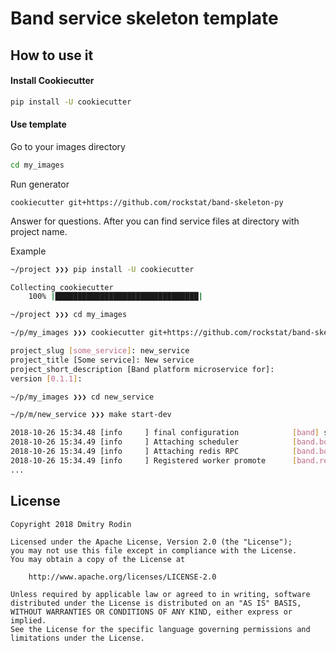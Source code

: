 # Band service skeleton template

## How to use it

#### Install Cookiecutter

```bash
pip install -U cookiecutter
```

#### Use template

Go to your images directory

```bash
cd my_images
```

Run generator

```shell
cookiecutter git+https://github.com/rockstat/band-skeleton-py
```

Answer for questions. After you can find service files at directory with project name.

Example
```bash
~/project ❯❯❯ pip install -U cookiecutter

Collecting cookiecutter
    100% |████████████████████████████████|

~/project ❯❯❯ cd my_images

~/p/my_images ❯❯❯ cookiecutter git+https://github.com/rockstat/band-skeleton-py

project_slug [some_service]: new_service
project_title [Some service]: New service
project_short_description [Band platform microservice for]:
version [0.1.1]:

~/p/my_images ❯❯❯ cd new_service

~/p/m/new_service ❯❯❯ make start-dev

2018-10-26 15:34.48 [info     ] final configuration            [band] settings={'name': 'new_service', 'env': 'development', 'listen': '0.0.0.0:8080', 'redis_dsn': 'redis://redis:6379', 'ch_dsn': 'http://default:default@host:9090/stats', '_pid': 528, '_cwd': '/home/theia/project/my_images/new_service'}
2018-10-26 15:34.49 [info     ] Attaching scheduler            [band.bootstrap]
2018-10-26 15:34.49 [info     ] Attaching redis RPC            [band.bootstrap]
2018-10-26 15:34.49 [info     ] Registered worker promote      [band.registry]
...
```

## License

```
Copyright 2018 Dmitry Rodin

Licensed under the Apache License, Version 2.0 (the "License");
you may not use this file except in compliance with the License.
You may obtain a copy of the License at

    http://www.apache.org/licenses/LICENSE-2.0

Unless required by applicable law or agreed to in writing, software
distributed under the License is distributed on an "AS IS" BASIS,
WITHOUT WARRANTIES OR CONDITIONS OF ANY KIND, either express or implied.
See the License for the specific language governing permissions and
limitations under the License.
```